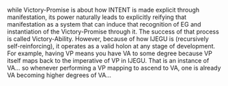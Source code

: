 while Victory-Promise is about how INTENT is made explicit through manifestation, its power naturally leads to explicitly reifying that manifestation as a system that can induce that recognition of EG and instantiation of the Victory-Promise through it. The success of that process is called Victory-Ability. However, because of how IJEGU is (recursively self-reinforcing), it operates as a valid holon at any stage of development. For example, having VP means you have VA to some degree because VP itself maps back to the imperative of VP in IJEGU. That is an instance of VA... so whenever performing a VP mapping to ascend to VA, one is already VA becoming higher degrees of VA...
